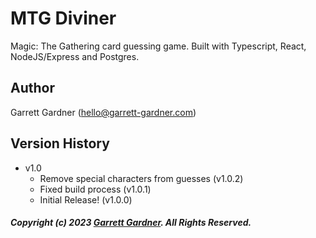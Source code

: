 # MTG Diviner

Magic: The Gathering card guessing game. Built with Typescript, React, NodeJS/Express and Postgres.

## **Author**

Garrett Gardner (hello@garrett-gardner.com)

## Version History

- v1.0
  - Remove special characters from guesses (v1.0.2)
  - Fixed build process (v1.0.1)
  - Initial Release! (v1.0.0)

##### _Copyright (c) 2023 [Garrett Gardner](https://garrett-gardner.com/ "Garrett Gardner"). All Rights Reserved._
